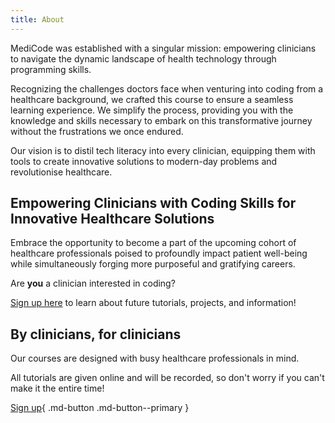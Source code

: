 ```yaml
---
title: About
---
```


MediCode was established with a singular mission: empowering clinicians to navigate the dynamic landscape of health technology through programming skills.

Recognizing the challenges doctors face when venturing into coding from a healthcare background, we crafted this course to ensure a seamless learning experience. We simplify the process, providing you with the knowledge and skills necessary to embark on this transformative journey without the frustrations we once endured.

Our vision is to distil tech literacy into every clinician, equipping them with tools to create innovative solutions to modern-day problems and revolutionise healthcare.

## Empowering Clinicians with Coding Skills for Innovative Healthcare Solutions

Embrace the opportunity to become a part of the upcoming cohort of healthcare professionals poised to profoundly impact patient well-being while simultaneously forging more purposeful and gratifying careers.

Are **you** a clinician interested in coding?

[Sign up here](./index.md#sign-up) to learn about future tutorials, projects, and information!

## By clinicians, for clinicians

Our courses are designed with busy healthcare professionals in mind.

All tutorials are given online and will be recorded, so don't worry if you can't make it the entire time!

[Sign up](#sign-up){ .md-button .md-button--primary }
